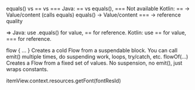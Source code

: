 equals() vs == vs ===
	Java: == vs equals(), === Not available
	Kotlin:
		== -> Value/content (calls equals)
		equals() -> Value/content
		=== -> reference quality

=> 	Java: use .equals() for value, == for reference.
	Kotlin: use == for value, === for reference.


flow { ... }
 Creates a cold Flow from a suspendable block. You can call emit() multiple times, do suspending work, loops, try/catch, etc.
flowOf(...)
 Creates a Flow from a fixed set of values. No suspension, no emit(), just wraps constants.

itemView.context.resources.getFont(fontResId)
